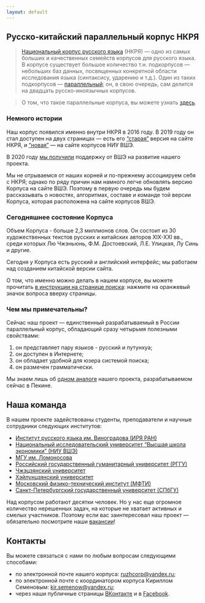 ```yaml
---
layout: default
---
```


## Русско-китайский параллельный корпус НКРЯ
  > [Национальный корпус русского языка](http://www.ruscorpora.ru/new/) (НКРЯ) — одно из самых больших и качественных семейств корпусов для русского языка. В корпусе существует большое количество т.н. подкорпусов — небольших баз данных, посвященных конкретной области исследования языка (синтаксису, ударению и т.д.). Один из таких подкорпусов — [параллельный](http://www.ruscorpora.ru/new/search-para-en.html); он, в свою очередь, сам делится на двадцать русско-иноязычных корпусов. 
  
  > О том, что такое параллельные корпуса, вы можете узнать [здесь](https://ruzhcorp.github.io/pages/1_parallel/).

### Немного истории

Наш корпус появился именно внутри НКРЯ в 2016 году. В 2019 году он стал доступен на двух страницах — есть его [“старая”](http://www.ruscorpora.ru/new/search-para-zh.html) версия на сайте НКРЯ, и [“новая”](https://linghub.ru/rnc_parallel_chinese/search) — на сайте корпусов НИУ ВШЭ. 

В 2020 году [мы получили](https://studscience.hse.ru/news/348490285.html) поддержку от ВШЭ на развитие нашего проекта.

Мы не отрываемся от наших корней и по-прежнему ассоциируем себя с НКРЯ; однако по ряду причин нам намного легче обновлять версию Корпуса на сайте ВШЭ. Поэтому в первую очередь мы будем рассказывать о новостях, алгоритмах, составе и команде той версии Корпуса, которая расположена на сайте корпусов ВШЭ.

### Сегодняшнее состояние Корпуса

Объем Корпуса - больше 2,3 миллионов слов. Он состоит из 30 художественных текстов русских и китайских авторов XIX-XXI вв., среди которых Лю Чжэньюнь, Ф.М. Достоевский, Л.Е. Улицкая, Лу Синь и другие. 

Сегодня у Корпуса есть русский и английский интерфейс; мы работаем над созданием китайской версии сайта. 

О том, что именно можно делать в нашем корпусе, вы можете прочитать [в инструкции на странице поиска](https://linghub.ru/rnc_parallel_chinese/search): нажмите на оранжевый значок вопроса вверху страницы.


### Чем мы примечательны?

Сейчас наш проект — единственный разрабатываемый в России параллельный корпус, обладающий сразу четырьмя полезными свойствами:
  1. он представляет пару языков - русский и путунхуа;
  2. он доступен в Интернете;
  2. он обладает удобной для юзера системой поиска;
  3. он размечен грамматически.

Мы знаем лишь об [одном аналоге](http://rucorpus.cn/) нашего проекта, разрабатываемом сейчас в Пекине. 

## Наша команда

В нашем проекте задействованы студенты, преподаватели и научные сотрудники следующих институтов:
- [Институт русского языка им. Виноградова (ИРЯ РАН)](http://www.ruslang.ru/)
- [Национальный исследовательский университет “Высшая школа экономики” (НИУ ВШЭ)](https://www.hse.ru/)
- [МГУ им. Ломоносова](https://www.msu.ru/index.php)
- [Российский государственный гуманитарный университет (РГГУ)](https://www.rsuh.ru/)
- [Чжэцзянский университет](https://www.zju.edu.cn/english/)
- [Хэйлунцзянский университет](http://www.hlju.edu.cn/)
- [Московский физико-технический институт (МФТИ)](https://mipt.ru/)
- [Санкт-Петербургский государственный университет (СПбГУ)](https://spbu.ru/)

Над корпусом работают десятки человек. Но у нас еще огромное количество нерешенных задач, на которые не хватает активных и смелых участников. Поэтому если вас заинтересовал наш проект — обязательно посмотрите наши [вакансии](https://ruzhcorp.github.io/pages/vacancy/)!


## Контакты

Вы можете связаться с нами по любым вопросам следующими способами:
* по электронной почте нашего корпуса: ruzhcorp@yandex.ru;
* по электронной почте с координатором корпуса Кириллом Семеновым: kir.semenow@yandex.ru;
* через наши публичные страницы [ВКонтакте](https://vk.com/ruzh_corp) и в [Facebook](https://www.facebook.com/ruzhcorp).
